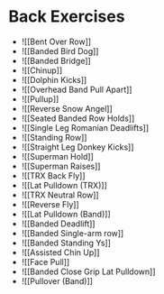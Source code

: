 # Back Exercises

- ![[Bent Over Row]]
- ![[Banded Bird Dog]]
- ![[Banded Bridge]]
- ![[Chinup]]
- ![[Dolphin Kicks]]
- ![[Overhead Band Pull Apart]]
- ![[Pullup]]
- ![[Reverse Snow Angel]]
- ![[Seated Banded Row Holds]]
- ![[Single Leg Romanian Deadlifts]]
- ![[Standing Row]]
- ![[Straight Leg Donkey Kicks]]
- ![[Superman Hold]]
- ![[Superman Raises]]
- ![[TRX Back Fly]]
- ![[Lat Pulldown (TRX)]]
- ![[TRX Neutral Row]]
- ![[Reverse Fly]]
- ![[Lat Pulldown (Band)]]
- ![[Banded Deadlift]]
- ![[Banded Single-arm row]]
- ![[Banded Standing Ys]]
- ![[Assisted Chin Up]]
- ![[Face Pull]]
- ![[Banded Close Grip Lat Pulldown]]
- ![[Pullover (Band)]]